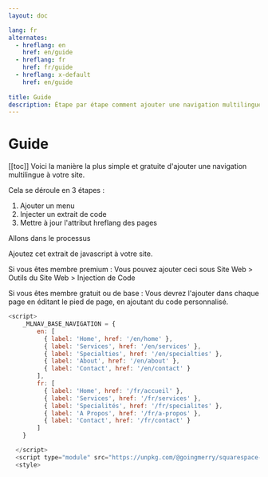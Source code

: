 ```yaml
---
layout: doc

lang: fr
alternates:
  - hreflang: en
    href: en/guide
  - hreflang: fr
    href: fr/guide
  - hreflang: x-default
    href: en/guide
    
title: Guide
description: Étape par étape comment ajouter une navigation multilingue à un site web Squarespace
---
```


# Guide

[[toc]]
Voici la manière la plus simple et gratuite d'ajouter une navigation multilingue à votre site.

Cela se déroule en 3 étapes :

1. Ajouter un menu
2. Injecter un extrait de code
3. Mettre à jour l'attribut hreflang des pages


Allons dans le processus

Ajoutez cet extrait de javascript à votre site.

Si vous êtes membre premium :
Vous pouvez ajouter ceci sous Site Web > Outils du Site Web > Injection de Code

Si vous êtes membre gratuit ou de base :
Vous devrez l'ajouter dans chaque page en éditant le pied de page, en ajoutant du code personnalisé.




```js
<script>
    _MLNAV_BASE_NAVIGATION = {
        en: [
          { label: 'Home', href: '/en/home' },
          { label: 'Services', href: '/en/services' },
          { label: 'Specialties', href: '/en/specialties' },
          { label: 'About', href: '/en/about' },
          { label: 'Contact', href: '/en/contact' }
        ],
        fr: [
          { label: 'Home', href: '/fr/accueil' },
          { label: 'Services', href: '/fr/services' },
          { label: 'Specialités', href: '/fr/specialites' },
          { label: 'A Propos', href: '/fr/a-propos' },
          { label: 'Contact', href: '/fr/contact' }
        ]
    }

  </script>
  <script type="module" src="https://unpkg.com/@goingmerry/squarespace-multilingual-navigation@1.0.3/dist/main.js"></script>
  <style>
```

